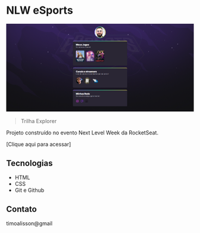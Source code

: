 
# NLW eSports 

![preview](./.github/preview.png)

> Trilha Explorer

Projeto construído no evento Next Level Week da RocketSeat.

[Clique aqui para acessar]

## Tecnologias

- HTML
- CSS
- Git e Github

## Contato

timoalisson@gmail